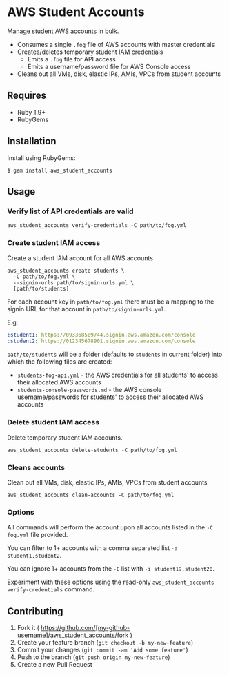 AWS Student Accounts
====================

Manage student AWS accounts in bulk.

-	Consumes a single `.fog` file of AWS accounts with master credentials
-	Creates/deletes temporary student IAM credentials
	-	Emits a `.fog` file for API access
	-	Emits a username/password file for AWS Console access
-	Cleans out all VMs, disk, elastic IPs, AMIs, VPCs from student accounts

Requires
--------

-	Ruby 1.9+
-	RubyGems

Installation
------------

Install using RubyGems:

```
$ gem install aws_student_accounts
```

Usage
-----

### Verify list of API credentials are valid

```
aws_student_accounts verify-credentials -C path/to/fog.yml
```

### Create student IAM access

Create a student IAM account for all AWS accounts

```
aws_student_accounts create-students \
  -C path/to/fog.yml \
  --signin-urls path/to/signin-urls.yml \
  [path/to/students]
```

For each account key in `path/to/fog.yml` there must be a mapping to the signin URL for that account in `path/to/signin-urls.yml`.

E.g.

```yaml
:student1: https://093368509744.signin.aws.amazon.com/console
:student2: https://012345678901.signin.aws.amazon.com/console
```

`path/to/students` will be a folder (defaults to `students` in current folder) into which the following files are created:

-	`students-fog-api.yml` - the AWS credentials for all students' to access their allocated AWS accounts
-	`students-console-passwords.md` - the AWS console username/passwords for students' to access their allocated AWS accounts

### Delete student IAM access

Delete temporary student IAM accounts.

```
aws_student_accounts delete-students -C path/to/fog.yml
```

### Cleans accounts

Clean out all VMs, disk, elastic IPs, AMIs, VPCs from student accounts

```
aws_student_accounts clean-accounts -C path/to/fog.yml
```

### Options

All commands will perform the account upon all accounts listed in the `-C fog.yml` file provided.

You can filter to 1+ accounts with a comma separated list `-a student1,student2`.

You can ignore 1+ accounts from the `-C` list with `-i student19,student20`.

Experiment with these options using the read-only `aws_student_accounts verify-credentials` command.

Contributing
------------

1.	Fork it ( https://github.com/[my-github-username]/aws_student_accounts/fork )
2.	Create your feature branch (`git checkout -b my-new-feature`\)
3.	Commit your changes (`git commit -am 'Add some feature'`\)
4.	Push to the branch (`git push origin my-new-feature`\)
5.	Create a new Pull Request
